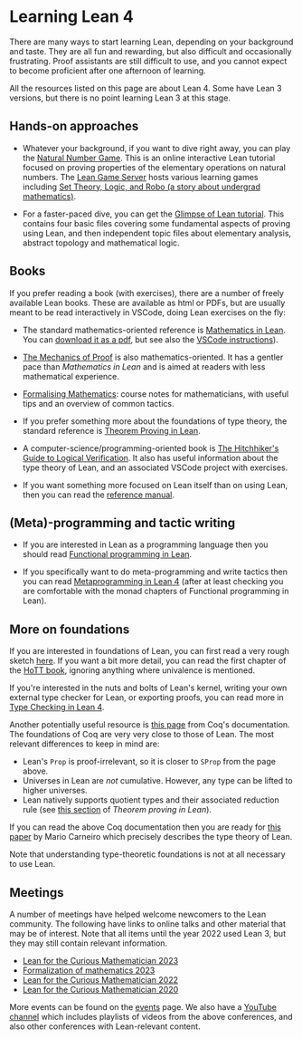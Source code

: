 # Learning Lean 4

There are many ways to start learning Lean, depending on your background and
taste. They are all fun and rewarding, but also difficult and
occasionally frustrating. Proof assistants are still difficult to use,
and you cannot expect to become proficient after one afternoon of
learning.

All the resources listed on this page are about Lean 4.
Some have Lean 3 versions, but there is no point learning Lean 3 at this stage.

## Hands-on approaches

* Whatever your background, if you want to dive right away, you can play the
  [Natural Number Game](https://adam.math.hhu.de/#/g/hhu-adam/NNG4).
  This is an online interactive Lean tutorial
  focused on proving properties of the elementary operations on natural numbers.
  The [Lean Game Server](https://adam.math.hhu.de/#/) hosts various learning games including [Set Theory, Logic, and Robo (a story about undergrad mathematics)](https://adam.math.hhu.de/#/).

* For a faster-paced dive, you can get the
  [Glimpse of Lean tutorial](https://github.com/PatrickMassot/GlimpseOfLean).
  This contains four basic files covering some fundamental aspects of proving
  using Lean, and then independent topic files about elementary analysis,
  abstract topology and mathematical logic.

## Books

If you prefer reading a book (with exercises), there are a number of freely available Lean books.
These are available as html or PDFs, but are usually meant to be read interactively in VSCode,
doing Lean exercises on the fly:

* The standard mathematics-oriented reference is
  [Mathematics in Lean](https://leanprover-community.github.io/mathematics_in_lean/).
  You can [download it as a pdf](https://leanprover-community.github.io/mathematics_in_lean/mathematics_in_lean.pdf),
  but see also the
  [VSCode instructions](https://leanprover-community.github.io/mathematics_in_lean/C01_Introduction.html#getting-started)).

* [The Mechanics of Proof](https://hrmacbeth.github.io/math2001/) is also mathematics-oriented.
  It has a gentler pace than *Mathematics in Lean* and is aimed at readers with less mathematical
  experience.

* [Formalising Mathematics](https://www.ma.imperial.ac.uk/~buzzard/xena/formalising-mathematics-2024/):
  course notes for mathematicians, with useful tips and an overview of common tactics.

* If you prefer something more about the foundations of type theory, the standard reference is
  [Theorem Proving in Lean](https://leanprover.github.io/theorem_proving_in_lean4/).

* A computer-science/programming-oriented book is
  [The Hitchhiker's Guide to Logical Verification](https://raw.githubusercontent.com/blanchette/logical_verification_2023/main/hitchhikers_guide.pdf).
  It also has useful information about the type theory of Lean, and an associated VSCode project with exercises.

* If you want something more focused on Lean itself than on using Lean, then you
  can read the [reference manual](https://leanprover.github.io/lean4/doc/).

## (Meta)-programming and tactic writing

* If you are interested in Lean as a programming language then you should read
  [Functional programming in Lean](https://leanprover.github.io/functional_programming_in_lean/).

* If you specifically want to do meta-programming and write tactics then you can read
  [Metaprogramming in Lean 4](https://github.com/arthurpaulino/lean4-metaprogramming-book)
  (after at least checking you are comfortable with the monad chapters of Functional programming in Lean).

## More on foundations

If you are interested in foundations of Lean, you can first read a
very rough sketch
[here](https://leanprover-community.github.io/lean-perfectoid-spaces/type_theory.html).
If you want a bit more detail, you can read the first chapter
of the [HoTT book](https://homotopytypetheory.org/book/), ignoring
anything where univalence is mentioned.

If you're interested in the nuts and bolts of Lean's kernel, writing your own external type checker for Lean, or exporting proofs, you can read more in [Type Checking in Lean 4](https://ammkrn.github.io/type_checking_in_lean4/).

Another potentially useful resource is
[this page](https://coq.github.io/doc/master/refman/language/cic.html)
from Coq's documentation. The foundations of Coq are very very close to
those of Lean. The most relevant differences to keep in mind are:
* Lean's `Prop` is proof-irrelevant, so it is closer to `SProp` from the
  page above.
* Universes in Lean are *not* cumulative. However, any type can be lifted
  to higher universes.
* Lean natively supports quotient types and their associated reduction
  rule (see [this
  section](https://leanprover.github.io/theorem_proving_in_lean4/axioms_and_computation.html#quotients)
  of *Theorem proving in Lean*).

If you can read the above Coq documentation then you are ready for
[this paper](https://github.com/digama0/lean-type-theory/releases) by
Mario Carneiro which precisely describes the type theory of Lean.

Note that understanding type-theoretic foundations is not at all necessary
to use Lean.

## Meetings

A number of meetings have helped welcome newcomers to the Lean community.
The following have links to online talks and other material that may
be of interest.
Note that all items until the year 2022 used Lean 3, but they may still contain relevant information.
* [Lean for the Curious Mathematician 2023](https://lftcm2023.github.io/tutorial/index.html)
* [Formalization of mathematics 2023](https://www.msri.org/summer_schools/1021)
* [Lean for the Curious Mathematician 2022](https://icerm.brown.edu/topical_workshops/tw-22-lean/)
* [Lean for the Curious Mathematician 2020](https://leanprover-community.github.io/lftcm2020/)

More events can be found on the [events](events.html) page.
We also have a [YouTube channel](https://www.youtube.com/channel/UCWe5B7Ikr0AI9727doEUxPg/playlists)
which includes playlists of videos from the above conferences, and also other conferences with Lean-relevant content.
